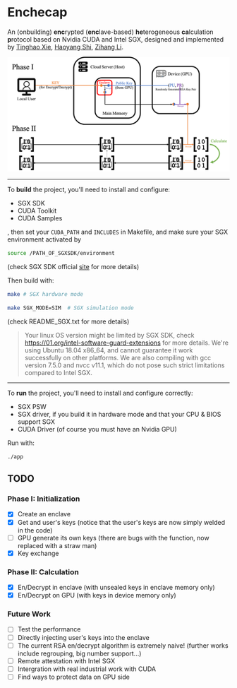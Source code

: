 # Enchecap

An (onbuilding) **enc**rypted (**enc**lave-based) **he**terogeneous **ca**lculation **p**rotocol based on Nvidia CUDA and Intel SGX, designed and implemented by [Tinghao Xie](http://vtu.life), [Haoyang Shi](https://github.com/Luke-Skycrawler), [Zihang Li](https://github.com/zjulzhhh).

![demo](./assets/demo.png)

---

To **build** the project, you'll need to install and configure:
* SGX SDK
* CUDA Toolkit
* CUDA Samples

, then set your `CUDA_PATH` and `INCLUDES` in Makefile, and make sure your SGX environment activated by

```bash
source /PATH_OF_SGXSDK/environment
```

(check SGX SDK official [site](https://01.org/intel-software-guard-extensions) for more details)

Then build with:

```bash
make # SGX hardware mode
```

```bash
make SGX_MODE=SIM  # SGX simulation mode
```

(check README_SGX.txt for more details)

> Your linux OS version might be limited by SGX SDK, check https://01.org/intel-software-guard-extensions for more details. We're using Ubuntu 18.04 x86_64, and cannot guarantee it work successfully on other platforms. We are also compiling with gcc version 7.5.0 and nvcc v11.1, which do not pose such strict limitations compared to Intel SGX.

---

To **run** the project, you'll need to install and configure correctly:
* SGX PSW
* SGX driver, if you build it in hardware mode and that your CPU & BIOS support SGX
* CUDA Driver (of course you must have an Nvidia GPU)

Run with:

```bash
./app
```

## TODO

### Phase I: Initialization
- [x] Create an enclave
- [x] Get and user's keys (notice that the user's keys are now simply welded in the code)
- [ ] GPU generate its own keys (there are bugs with the function, now replaced with a straw man)
- [x] Key exchange

### Phase II: Calculation
- [x] En/Decrypt in enclave (with unsealed keys in enclave memory only)
- [x] En/Decrypt on GPU (with keys in device memory only)

### Future Work
- [ ] Test the performance
- [ ] Directly injecting user's keys into the enclave
- [ ] The current RSA en/decrypt algorithm is extremely naive! (further works include regrouping, big number support...)
- [ ] Remote attestation with Intel SGX
- [ ] Intergration with real industrial work with CUDA
- [ ] Find ways to protect data on GPU side
